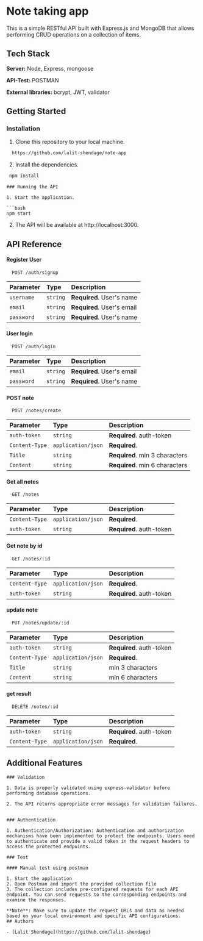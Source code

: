 # Note taking app

This is a simple RESTful API built with Express.js and MongoDB that allows performing CRUD operations on a collection of items.






## Tech Stack

**Server:** Node, Express, mongoose

**API-Test:** POSTMAN

**External libraries:** bcrypt, JWT, validator


## Getting Started

### Installation

1. Clone this repository to your local machine.

```bash
  https://github.com/lalit-shendage/note-app
```
2. Install the dependencies.

```bash
 npm install
```

```
### Running the API

1. Start the application.

```bash
npm start
```

2. The API will be available at http://localhost:3000.


    
## API Reference


#### Register User

```http
  POST /auth/signup
```

| Parameter | Type     | Description                |
| :-------- | :------- | :------------------------- |
| `username` | `string` | **Required**. User's name |
| `email` | `string` | **Required**. User's email |
| `password` | `string` | **Required**. User's name |


####  User login

```http
  POST /auth/login
```

| Parameter | Type     | Description                |
| :-------- | :------- | :------------------------- |
| `email` | `string` | **Required**. User's email |
| `password` | `string` | **Required**. User's name |



#### POST note

```http
  POST /notes/create
```
| Parameter | Type     | Description                       |
| :-------- | :------- | :-------------------------------- |
| `auth-token`      | `string` | **Required**. auth-token |
| `Content-Type`      | `application/json` | **Required**. |
| `Title`      | `string` | **Required**. min 3 characters |
| `Content`      | `string` | **Required**. min 6 characters |


#### Get all notes

```http
  GET /notes
```

| Parameter | Type     | Description                       |
| :-------- | :------- | :-------------------------------- |
| `Content-Type`      | `application/json` | **Required**. |
| `auth-token`      | `string` | **Required**. auth-token |


#### Get note by id

```http
  GET /notes/:id
```

| Parameter | Type     | Description                       |
| :-------- | :------- | :-------------------------------- |
| `Content-Type`      | `application/json` | **Required**. |
| `auth-token`      | `string` | **Required**. auth-token |




#### update note
```http
  PUT /notes/update/:id
```

| Parameter | Type     | Description                       |
| :-------- | :------- | :-------------------------------- |
| `auth-token`      | `string` | **Required**. auth-token |
| `Content-Type`      | `application/json` | **Required**. |
| `Title`      | `string` |  min 3 characters |
| `Content`      | `string` |  min 6 characters |


#### get result
```http
  DELETE /notes/:id
```

| Parameter | Type     | Description                       |
| :-------- | :------- | :-------------------------------- |
| `auth-token`      | `string` | **Required**. auth-token |
| `Content-Type`      | `application/json` | **Required**. |



## Additional Features


```
### Validation

1. Data is properly validated using express-validator before performing database operations.

2. The API returns appropriate error messages for validation failures.


### Authentication 

1. Authentication/Authorization: Authentication and authorization mechanisms have been implemented to protect the endpoints. Users need to authenticate and provide a valid token in the request headers to access the protected endpoints.

### Test

#### Manual test using postman

1. Start the application
2. Open Postman and import the provided collection file
3. The collection includes pre-configured requests for each API endpoint. You can send requests to the corresponding endpoints and examine the responses.

**Note**: Make sure to update the request URLs and data as needed based on your local environment and specific API configurations.
## Authors

- [Lalit Shendage](https://github.com/lalit-shendage)